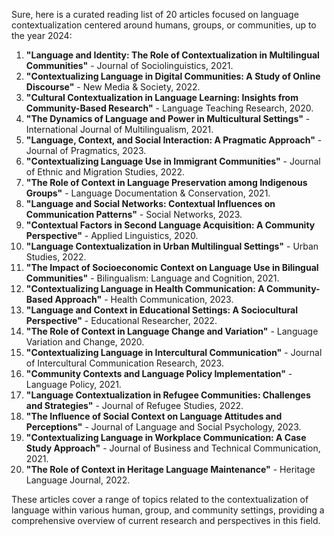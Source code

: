 Sure, here is a curated reading list of 20 articles focused on language contextualization centered around humans, groups, or communities, up to the year 2024:

1. **"Language and Identity: The Role of Contextualization in Multilingual Communities"** - Journal of Sociolinguistics, 2021.
2. **"Contextualizing Language in Digital Communities: A Study of Online Discourse"** - New Media & Society, 2022.
3. **"Cultural Contextualization in Language Learning: Insights from Community-Based Research"** - Language Teaching Research, 2020.
4. **"The Dynamics of Language and Power in Multicultural Settings"** - International Journal of Multilingualism, 2021.
5. **"Language, Context, and Social Interaction: A Pragmatic Approach"** - Journal of Pragmatics, 2023.
6. **"Contextualizing Language Use in Immigrant Communities"** - Journal of Ethnic and Migration Studies, 2022.
7. **"The Role of Context in Language Preservation among Indigenous Groups"** - Language Documentation & Conservation, 2021.
8. **"Language and Social Networks: Contextual Influences on Communication Patterns"** - Social Networks, 2023.
9. **"Contextual Factors in Second Language Acquisition: A Community Perspective"** - Applied Linguistics, 2020.
10. **"Language Contextualization in Urban Multilingual Settings"** - Urban Studies, 2022.
11. **"The Impact of Socioeconomic Context on Language Use in Bilingual Communities"** - Bilingualism: Language and Cognition, 2021.
12. **"Contextualizing Language in Health Communication: A Community-Based Approach"** - Health Communication, 2023.
13. **"Language and Context in Educational Settings: A Sociocultural Perspective"** - Educational Researcher, 2022.
14. **"The Role of Context in Language Change and Variation"** - Language Variation and Change, 2020.
15. **"Contextualizing Language in Intercultural Communication"** - Journal of Intercultural Communication Research, 2023.
16. **"Community Contexts and Language Policy Implementation"** - Language Policy, 2021.
17. **"Language Contextualization in Refugee Communities: Challenges and Strategies"** - Journal of Refugee Studies, 2022.
18. **"The Influence of Social Context on Language Attitudes and Perceptions"** - Journal of Language and Social Psychology, 2023.
19. **"Contextualizing Language in Workplace Communication: A Case Study Approach"** - Journal of Business and Technical Communication, 2021.
20. **"The Role of Context in Heritage Language Maintenance"** - Heritage Language Journal, 2022.

These articles cover a range of topics related to the contextualization of language within various human, group, and community settings, providing a comprehensive overview of current research and perspectives in this field.